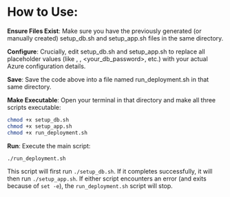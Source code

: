 # How to Use:

**Ensure Files Exist**: Make sure you have the previously generated (or manually created) setup_db.sh and setup_app.sh files in the same directory.

**Configure**: Crucially, edit setup_db.sh and setup_app.sh to replace all placeholder values (like <your-resource-group>, <your-acr-name>, <your_db_password>, etc.) with your actual Azure configuration details.

**Save**: Save the code above into a file named run_deployment.sh in that same directory.

**Make Executable**: Open your terminal in that directory and make all three scripts executable:
```bash
chmod +x setup_db.sh
chmod +x setup_app.sh
chmod +x run_deployment.sh
```

**Run**: Execute the main script:
```bash
./run_deployment.sh
```
 This script will first run `./setup_db.sh`. If it completes successfully, it will then run `./setup_app.sh`. If either script encounters an error (and exits because of `set -e`), the `run_deployment.sh` script will stop.
